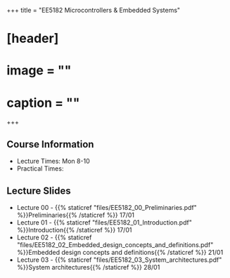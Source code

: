+++
title = "EE5182 Microcontrollers & Embedded Systems"

# [header]
# image = ""
# caption = ""
+++

## Course Information
<!--The lecture and office hours are shown below:-->

- Lecture Times: Mon 8-10
- Practical Times: 

## Lecture Slides

<!-- Slides will be posted before the lecture. -->

- Lecture 00 - {{% staticref "files/EE5182_00_Preliminaries.pdf" %}}Preliminaries{{% /staticref %}} 17/01
- Lecture 01 - {{% staticref "files/EE5182_01_Introduction.pdf" %}}Introduction{{% /staticref %}} 17/01
- Lecture 02 - {{% staticref "files/EE5182_02_Embedded_design_concepts_and_definitions.pdf" %}}Embedded design concepts and definitions{{% /staticref %}} 21/01
- Lecture 03 - {{% staticref "files/EE5182_03_System_architectures.pdf" %}}System architectures{{% /staticref %}} 28/01

<!--
## Continuous Feedback
You can provide continuous feedback on lectures, subject matters and performance of the lecturer anonymously through this [Online Feedback Form]().
-->
